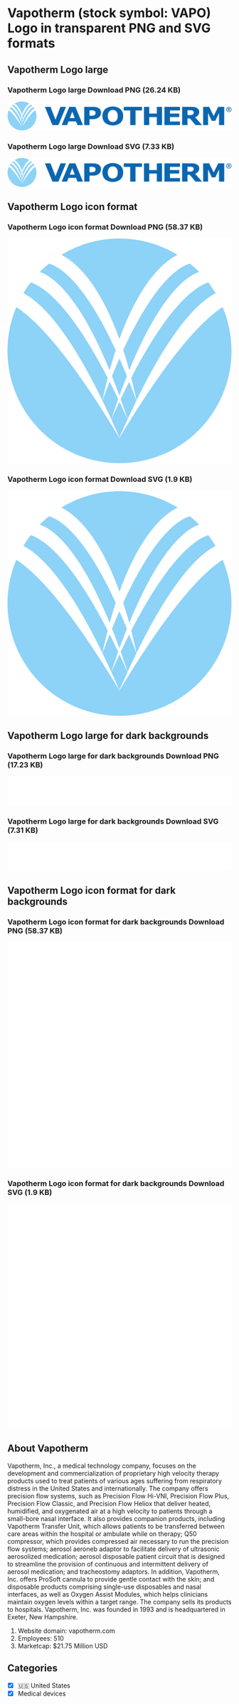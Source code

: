 # Vapotherm (stock symbol: VAPO) Logo in transparent PNG and SVG formats

## Vapotherm Logo large

### Vapotherm Logo large Download PNG (26.24 KB)

![Vapotherm Logo large Download PNG (26.24 KB)](/img/orig/VAPO_BIG-262596f8.png)

### Vapotherm Logo large Download SVG (7.33 KB)

![Vapotherm Logo large Download SVG (7.33 KB)](/img/orig/VAPO_BIG-6940588b.svg)

## Vapotherm Logo icon format

### Vapotherm Logo icon format Download PNG (58.37 KB)

![Vapotherm Logo icon format Download PNG (58.37 KB)](/img/orig/VAPO-ea03eeaa.png)

### Vapotherm Logo icon format Download SVG (1.9 KB)

![Vapotherm Logo icon format Download SVG (1.9 KB)](/img/orig/VAPO-e8b64af2.svg)

## Vapotherm Logo large for dark backgrounds

### Vapotherm Logo large for dark backgrounds Download PNG (17.23 KB)

![Vapotherm Logo large for dark backgrounds Download PNG (17.23 KB)](/img/orig/VAPO_BIG.D-f83e5da0.png)

### Vapotherm Logo large for dark backgrounds Download SVG (7.31 KB)

![Vapotherm Logo large for dark backgrounds Download SVG (7.31 KB)](/img/orig/VAPO_BIG.D-b0afd5fa.svg)

## Vapotherm Logo icon format for dark backgrounds

### Vapotherm Logo icon format for dark backgrounds Download PNG (58.37 KB)

![Vapotherm Logo icon format for dark backgrounds Download PNG (58.37 KB)](/img/orig/VAPO.D-0e7bc7d9.png)

### Vapotherm Logo icon format for dark backgrounds Download SVG (1.9 KB)

![Vapotherm Logo icon format for dark backgrounds Download SVG (1.9 KB)](/img/orig/VAPO.D-2dce3e87.svg)

## About Vapotherm

Vapotherm, Inc., a medical technology company, focuses on the development and commercialization of proprietary high velocity therapy products used to treat patients of various ages suffering from respiratory distress in the United States and internationally. The company offers precision flow systems, such as Precision Flow Hi-VNI, Precision Flow Plus, Precision Flow Classic, and Precision Flow Heliox that deliver heated, humidified, and oxygenated air at a high velocity to patients through a small-bore nasal interface. It also provides companion products, including Vapotherm Transfer Unit, which allows patients to be transferred between care areas within the hospital or ambulate while on therapy; Q50 compressor, which provides compressed air necessary to run the precision flow systems; aerosol aeroneb adaptor to facilitate delivery of ultrasonic aerosolized medication; aerosol disposable patient circuit that is designed to streamline the provision of continuous and intermittent delivery of aerosol medication; and tracheostomy adaptors. In addition, Vapotherm, Inc. offers ProSoft cannula to provide gentle contact with the skin; and disposable products comprising single-use disposables and nasal interfaces, as well as Oxygen Assist Modules, which helps clinicians maintain oxygen levels within a target range. The company sells its products to hospitals. Vapotherm, Inc. was founded in 1993 and is headquartered in Exeter, New Hampshire.

1. Website domain: vapotherm.com
2. Employees: 510
3. Marketcap: $21.75 Million USD


## Categories
- [x] 🇺🇸 United States
- [x] Medical devices

